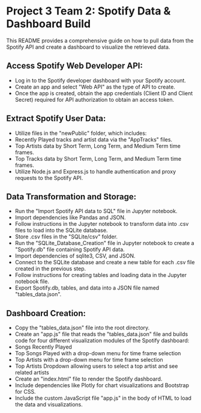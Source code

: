 # Project 3 Team 2: Spotify Data & Dashboard Build

This README provides a comprehensive guide on how to pull data from the Spotify API and create a dashboard to visualize the retrieved data. 

## Access Spotify Web Developer API:
- Log in to the Spotify developer dashboard with your Spotify account.
- Create an app and select "Web API" as the type of API to create.
- Once the app is created, obtain the app credentials (Client ID and Client Secret) required for API authorization to obtain an access token.

## Extract Spotify User Data:
- Utilize files in the "newPublic" folder, which includes:
- Recently Played tracks and artist data via the "AppTracks" files.
- Top Artists data by Short Term, Long Term, and Medium Term time frames.
- Top Tracks data by Short Term, Long Term, and Medium Term time frames.
- Utilize Node.js and Express.js to handle authentication and proxy requests to the Spotify API.

## Data Transformation and Storage:
- Run the "Import Spotify API data to SQL" file in Jupyter notebook.
- Import dependencies like Pandas and JSON.
- Follow instructions in the Jupyter notebook to transform data into .csv files to load into the SQLite database.
- Store .csv files in the "SQLite/csv" folder.
- Run the "SQLite_Database_Creation" file in Jupyter notebook to create a "Spotify.db" file containing Spotify API data.
- Import dependencies of sqlite3, CSV, and JSON.
- Connect to the SQLite database and create a new table for each .csv file created in the previous step.
- Follow instructions for creating tables and loading data in the Jupyter notebook file.
- Export Spotify.db, tables, and data into a JSON file named "tables_data.json".

## Dashboard Creation:
- Copy the "tables_data.json" file into the root directory.
- Create an "app.js" file that reads the "tables_data.json" file and builds code for four different visualization modules of the Spotify dashboard:
- Songs Recently Played
- Top Songs Played with a drop-down menu for time frame selection
- Top Artists with a drop-down menu for time frame selection
- Top Artists Dropdown allowing users to select a top artist and see related artists
- Create an "index.html" file to render the Spotify dashboard.
- Include dependencies like Plotly for chart visualizations and Bootstrap for CSS.
- Include the custom JavaScript file "app.js" in the body of HTML to load the data and visualizations.







